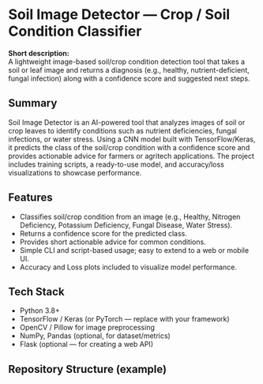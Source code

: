 # Soil Image Detector — Crop / Soil Condition Classifier

**Short description:**  
A lightweight image-based soil/crop condition detection tool that takes a soil or leaf image and returns a diagnosis (e.g., healthy, nutrient-deficient, fungal infection) along with a confidence score and suggested next steps.

## Summary
Soil Image Detector is an AI-powered tool that analyzes images of soil or crop leaves to identify conditions such as nutrient deficiencies, fungal infections, or water stress. Using a CNN model built with TensorFlow/Keras, it predicts the class of the soil/crop condition with a confidence score and provides actionable advice for farmers or agritech applications. The project includes training scripts, a ready-to-use model, and accuracy/loss visualizations to showcase performance.

## Features
- Classifies soil/crop condition from an image (e.g., Healthy, Nitrogen Deficiency, Potassium Deficiency, Fungal Disease, Water Stress).
- Returns a confidence score for the predicted class.
- Provides short actionable advice for common conditions.
- Simple CLI and script-based usage; easy to extend to a web or mobile UI.
- Accuracy and Loss plots included to visualize model performance.

## Tech Stack
- Python 3.8+
- TensorFlow / Keras (or PyTorch — replace with your framework)
- OpenCV / Pillow for image preprocessing
- NumPy, Pandas (optional, for dataset/metrics)
- Flask (optional — for creating a web API)

## Repository Structure (example)
